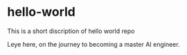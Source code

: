# hello-world
This is a short discription of hello world repo

Leye here, on the journey to becoming a master AI engineer.
